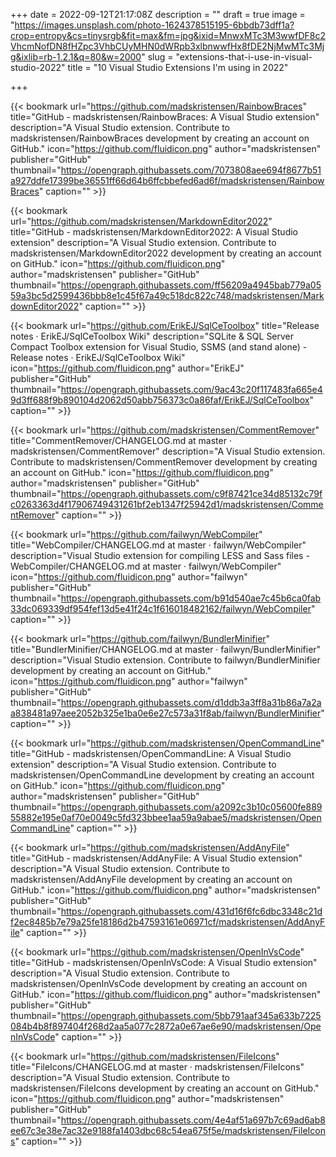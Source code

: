 +++
date = 2022-09-12T21:17:08Z
description = ""
draft = true
image = "https://images.unsplash.com/photo-1624378515195-6bbdb73dff1a?crop=entropy&cs=tinysrgb&fit=max&fm=jpg&ixid=MnwxMTc3M3wwfDF8c2VhcmNofDN8fHZpc3VhbCUyMHN0dWRpb3xlbnwwfHx8fDE2NjMwMTc3Mjg&ixlib=rb-1.2.1&q=80&w=2000"
slug = "extensions-that-i-use-in-visual-studio-2022"
title = "10 Visual Studio Extensions I'm using in 2022"

+++




{{< bookmark url="https://github.com/madskristensen/RainbowBraces" title="GitHub - madskristensen/RainbowBraces: A Visual Studio extension" description="A Visual Studio extension. Contribute to madskristensen/RainbowBraces development by creating an account on GitHub." icon="https://github.com/fluidicon.png" author="madskristensen" publisher="GitHub" thumbnail="https://opengraph.githubassets.com/7073808aee694f8677b51a927ddfe17399be36551ff66d64b6ffcbbefed6ad6f/madskristensen/RainbowBraces" caption="" >}}

{{< bookmark url="https://github.com/madskristensen/MarkdownEditor2022" title="GitHub - madskristensen/MarkdownEditor2022: A Visual Studio extension" description="A Visual Studio extension. Contribute to madskristensen/MarkdownEditor2022 development by creating an account on GitHub." icon="https://github.com/fluidicon.png" author="madskristensen" publisher="GitHub" thumbnail="https://opengraph.githubassets.com/ff56209a4945bab779a0559a3bc5d2599436bbb8e1c45f67a49c518dc822c748/madskristensen/MarkdownEditor2022" caption="" >}}

{{< bookmark url="https://github.com/ErikEJ/SqlCeToolbox" title="Release notes · ErikEJ/SqlCeToolbox Wiki" description="SQLite & SQL Server Compact Toolbox extension for Visual Studio, SSMS (and stand alone) - Release notes · ErikEJ/SqlCeToolbox Wiki" icon="https://github.com/fluidicon.png" author="ErikEJ" publisher="GitHub" thumbnail="https://opengraph.githubassets.com/9ac43c20f117483fa665e49d3ff688f9b890104d2062d50abb756373c0a86faf/ErikEJ/SqlCeToolbox" caption="" >}}

{{< bookmark url="https://github.com/madskristensen/CommentRemover" title="CommentRemover/CHANGELOG.md at master · madskristensen/CommentRemover" description="A Visual Studio extension. Contribute to madskristensen/CommentRemover development by creating an account on GitHub." icon="https://github.com/fluidicon.png" author="madskristensen" publisher="GitHub" thumbnail="https://opengraph.githubassets.com/c9f87421ce34d85132c79fc0263363d4f17906749431261bf2eb1347f25942d1/madskristensen/CommentRemover" caption="" >}}

{{< bookmark url="https://github.com/failwyn/WebCompiler" title="WebCompiler/CHANGELOG.md at master · failwyn/WebCompiler" description="Visual Studio extension for compiling LESS and Sass files - WebCompiler/CHANGELOG.md at master · failwyn/WebCompiler" icon="https://github.com/fluidicon.png" author="failwyn" publisher="GitHub" thumbnail="https://opengraph.githubassets.com/b91d540ae7c45b6ca0fab33dc069339df954fef13d5e41f24c1f616018482162/failwyn/WebCompiler" caption="" >}}

{{< bookmark url="https://github.com/failwyn/BundlerMinifier" title="BundlerMinifier/CHANGELOG.md at master · failwyn/BundlerMinifier" description="Visual Studio extension. Contribute to failwyn/BundlerMinifier development by creating an account on GitHub." icon="https://github.com/fluidicon.png" author="failwyn" publisher="GitHub" thumbnail="https://opengraph.githubassets.com/d1ddb3a3ff8a31b86a7a2aa838481a97aee2052b325e1ba0e6e27c573a31f8ab/failwyn/BundlerMinifier" caption="" >}}

{{< bookmark url="https://github.com/madskristensen/OpenCommandLine" title="GitHub - madskristensen/OpenCommandLine: A Visual Studio extension" description="A Visual Studio extension. Contribute to madskristensen/OpenCommandLine development by creating an account on GitHub." icon="https://github.com/fluidicon.png" author="madskristensen" publisher="GitHub" thumbnail="https://opengraph.githubassets.com/a2092c3b10c05600fe88955882e195e0af70e0049c5fd323bbee1aa59a9abae5/madskristensen/OpenCommandLine" caption="" >}}

{{< bookmark url="https://github.com/madskristensen/AddAnyFile" title="GitHub - madskristensen/AddAnyFile: A Visual Studio extension" description="A Visual Studio extension. Contribute to madskristensen/AddAnyFile development by creating an account on GitHub." icon="https://github.com/fluidicon.png" author="madskristensen" publisher="GitHub" thumbnail="https://opengraph.githubassets.com/431d16f6fc6dbc3348c21df2ec8485b7e79a25fe18186d2b47593161e06971cf/madskristensen/AddAnyFile" caption="" >}}

{{< bookmark url="https://github.com/madskristensen/OpenInVsCode" title="GitHub - madskristensen/OpenInVsCode: A Visual Studio extension" description="A Visual Studio extension. Contribute to madskristensen/OpenInVsCode development by creating an account on GitHub." icon="https://github.com/fluidicon.png" author="madskristensen" publisher="GitHub" thumbnail="https://opengraph.githubassets.com/5bb791aaf345a633b7225084b4b8f897404f268d2aa5a077c2872a0e67ae6e90/madskristensen/OpenInVsCode" caption="" >}}

{{< bookmark url="https://github.com/madskristensen/FileIcons" title="FileIcons/CHANGELOG.md at master · madskristensen/FileIcons" description="A Visual Studio extension. Contribute to madskristensen/FileIcons development by creating an account on GitHub." icon="https://github.com/fluidicon.png" author="madskristensen" publisher="GitHub" thumbnail="https://opengraph.githubassets.com/4e4af51a697b7c69ad6ab8ee67c3e38e7ac32e9188fa1403dbc68c54ea675f5e/madskristensen/FileIcons" caption="" >}}



